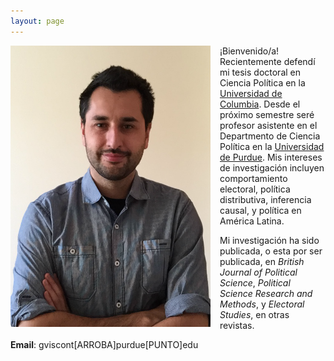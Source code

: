 ```yaml
---
layout: page
---
```


<img src="/img/bio.png" alt="Giancarlo" style="float:left;width:320px;height:450px; margin-right:15px; margin-bottom:15px">

¡Bienvenido/a! Recientemente defendí mi tesis doctoral en Ciencia Política en la [Universidad de Columbia](https://polisci.columbia.edu/). Desde el próximo semestre seré profesor asistente en el Departmento de Ciencia Política en la [Universidad de Purdue](https://www.cla.purdue.edu/polsci/). Mis intereses de investigación incluyen comportamiento electoral, política distributiva, inferencia causal, y política en América Latina.

Mi investigación ha sido publicada, o esta por ser publicada, en *British Journal of Political Science*, *Political Science Research and Methods*, y *Electoral Studies*, en otras revistas.

**Email**: gviscont[ARROBA]purdue[PUNTO]edu
